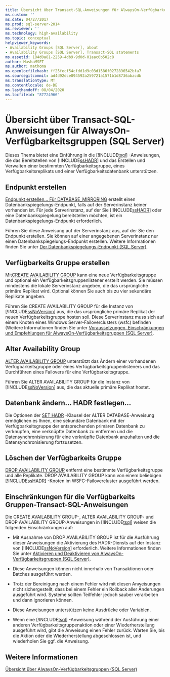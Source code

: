 ```yaml
---
title: Übersicht über Transact-SQL-Anweisungen für AlwaysOn-Verfügbarkeitsgruppen (SQL Server) | Microsoft-Dokumentation
ms.custom: ''
ms.date: 04/27/2017
ms.prod: sql-server-2014
ms.reviewer: ''
ms.technology: high-availability
ms.topic: conceptual
helpviewer_keywords:
- Availability Groups [SQL Server], about
- Availability Groups [SQL Server], Transact-SQL statements
ms.assetid: 184d0a81-2259-4db9-9d0d-01aac0b502c8
author: MashaMSFT
ms.author: mathoma
ms.openlocfilehash: ff25fecf54cfdd1d9c03d1586f0272896542bfa7
ms.sourcegitcommit: ad4d92dce894592a259721a1571b1d8736abacdb
ms.translationtype: MT
ms.contentlocale: de-DE
ms.lasthandoff: 08/04/2020
ms.locfileid: "87724966"
---
```

# <a name="overview-of-transact-sql-statements-for-alwayson-availability-groups-sql-server"></a>Übersicht über Transact-SQL-Anweisungen für AlwaysOn-Verfügbarkeitsgruppen (SQL Server)
  Dieses Thema bietet eine Einführung in die [!INCLUDE[tsql](../../../includes/tsql-md.md)] -Anweisungen, die das Bereitstellen von [!INCLUDE[ssHADR](../../../includes/sshadr-md.md)] und das Erstellen und Verwalten einer bestimmten Verfügbarkeitsgruppe, eines Verfügbarkeitsreplikats und einer Verfügbarkeitsdatenbank unterstützen.  
  
  
##  <a name="create-endpoint"></a><a name="CreateEndpoint"></a>Endpunkt erstellen  
 [Endpunkt erstellen... Für DATABASE_MIRRORING](/sql/t-sql/statements/create-endpoint-transact-sql) erstellt einen Datenbankspiegelungs-Endpunkt, falls auf der Serverinstanz keiner vorhanden ist. Für jede Serverinstanz, auf der Sie [!INCLUDE[ssHADR](../../../includes/sshadr-md.md)] oder eine Datenbankspiegelung bereitstellen möchten, ist ein Datenbankspiegelungs-Endpunkt erforderlich.  
  
 Führen Sie diese Anweisung auf der Serverinstanz aus, auf der Sie den Endpunkt erstellen. Sie können auf einer angegebenen Serverinstanz nur einen Datenbankspiegelungs-Endpunkt erstellen. Weitere Informationen finden Sie unter [Der Datenbankspiegelungs-Endpunkt &#40;SQL Server&#41;](../../database-mirroring/the-database-mirroring-endpoint-sql-server.md).  
  
##  <a name="create-availability-group"></a><a name="CreateAG"></a>Verfügbarkeits Gruppe erstellen  
 Mit[CREATE AVAILABILITY GROUP](/sql/t-sql/statements/create-availability-group-transact-sql) kann eine neue Verfügbarkeitsgruppe und optional ein Verfügbarkeitsgruppenlistener erstellt werden. Sie müssen mindestens die lokale Serverinstanz angeben, die das ursprüngliche primäre Replikat wird. Optional können Sie auch bis zu vier sekundäre Replikate angeben.  
  
 Führen Sie CREATE AVAILABILITY GROUP für die Instanz von [!INCLUDE[ssNoVersion](../../../includes/ssnoversion-md.md)] aus, die das ursprüngliche primäre Replikat der neuen Verfügbarkeitsgruppe hosten soll. Diese Serverinstanz muss sich auf einem Knoten eines Windows Server-Failoverclusters (wsfc) befinden (Weitere Informationen finden Sie unter [Voraussetzungen, Einschränkungen und Empfehlungen für AlwaysOn-Verfügbarkeitsgruppen &#40;SQL Server&#41;](prereqs-restrictions-recommendations-always-on-availability.md).  
  
##  <a name="alter-availability-group"></a><a name="AlterAG"></a>Alter Availability Group  
 [ALTER AVAILABILITY GROUP](/sql/t-sql/statements/alter-availability-group-transact-sql) unterstützt das Ändern einer vorhandenen Verfügbarkeitsgruppe oder eines Verfügbarkeitsgruppenlisteners und das Durchführen eines Failovers für eine Verfügbarkeitsgruppe.  
  
 Führen Sie ALTER AVAILABILITY GROUP für die Instanz von [!INCLUDE[ssNoVersion](../../../includes/ssnoversion-md.md)] aus, die das aktuelle primäre Replikat hostet.  
  
##  <a name="alter-database--set-hadr-"></a><a name="AlterDb"></a>Datenbank ändern... HADR festlegen...  
 Die Optionen der [SET HADR](/sql/t-sql/statements/alter-database-transact-sql-set-hadr) -Klausel der ALTER DATABASE-Anweisung ermöglichen es Ihnen, eine sekundäre Datenbank mit der Verfügbarkeitsgruppe der entsprechenden primären Datenbank zu verknüpfen, eine verknüpfte Datenbank zu entfernen und die Datensynchronisierung für eine verknüpfte Datenbank anzuhalten und die Datensynchronisierung fortzusetzen.  
  
##  <a name="drop-availability-group"></a><a name="DropAG"></a>Löschen der Verfügbarkeits Gruppe  
 [DROP AVAILABILITY GROUP](/sql/t-sql/statements/drop-availability-group-transact-sql) entfernt eine bestimmte Verfügbarkeitsgruppe und alle Replikate. DROP AVAILABILITY GROUP kann von einem beliebigen [!INCLUDE[ssHADR](../../../includes/sshadr-md.md)] -Knoten im WSFC-Failovercluster ausgeführt werden.  
  
##  <a name="restrictions-on-the-availability-group-transact-sql-statements"></a><a name="Restrictions"></a>Einschränkungen für die Verfügbarkeits Gruppen-Transact-SQL-Anweisungen  
 Die CREATE AVAILABILITY GROUP-, ALTER AVAILABILITY GROUP- und DROP AVAILABILITY GROUP-Anweisungen in [!INCLUDE[tsql](../../../includes/tsql-md.md)] weisen die folgenden Einschränkungen auf:  
  
-   Mit Ausnahme von DROP AVAILABILITY GROUP ist für die Ausführung dieser Anweisungen die Aktivierung des HADR-Diensts auf der Instanz von [!INCLUDE[ssNoVersion](../../../includes/ssnoversion-md.md)] erforderlich. Weitere Informationen finden Sie unter [Aktivieren und Deaktivieren von AlwaysOn-Verfügbarkeitsgruppen &#40;SQL Server&#41;](enable-and-disable-always-on-availability-groups-sql-server.md).  
  
-   Diese Anweisungen können nicht innerhalb von Transaktionen oder Batches ausgeführt werden.  
  
-   Trotz der Bereinigung nach einem Fehler wird mit diesen Anweisungen nicht sichergestellt, dass bei einem Fehler ein Rollback aller Änderungen ausgeführt wird. Systeme sollten Teilfehler jedoch sauber verarbeiten und dann ignorieren können.  
  
-   Diese Anweisungen unterstützen keine Ausdrücke oder Variablen.  
  
-   Wenn eine [!INCLUDE[tsql](../../../includes/tsql-md.md)] -Anweisung während der Ausführung einer anderen Verfügbarkeitsgruppenaktion oder einer Wiederherstellung ausgeführt wird, gibt die Anweisung einen Fehler zurück. Warten Sie, bis die Aktion oder die Wiederherstellung abgeschlossen ist, und wiederholen Sie ggf. die Anweisung.  
  
## <a name="see-also"></a>Weitere Informationen  
 [Übersicht über AlwaysOn-Verfügbarkeitsgruppen &#40;SQL Server&#41;](overview-of-always-on-availability-groups-sql-server.md)  
  
  
